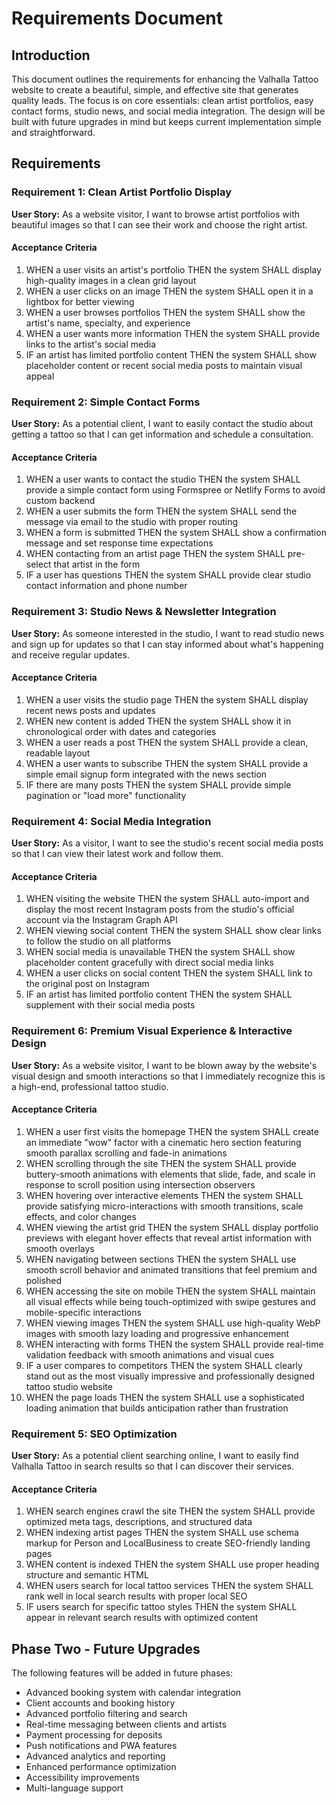 # Requirements Document

## Introduction

This document outlines the requirements for enhancing the Valhalla Tattoo website to create a beautiful, simple, and effective site that generates quality leads. The focus is on core essentials: clean artist portfolios, easy contact forms, studio news, and social media integration. The design will be built with future upgrades in mind but keeps current implementation simple and straightforward.

## Requirements

### Requirement 1: Clean Artist Portfolio Display

**User Story:** As a website visitor, I want to browse artist portfolios with beautiful images so that I can see their work and choose the right artist.

#### Acceptance Criteria

1. WHEN a user visits an artist's portfolio THEN the system SHALL display high-quality images in a clean grid layout
2. WHEN a user clicks on an image THEN the system SHALL open it in a lightbox for better viewing
3. WHEN a user browses portfolios THEN the system SHALL show the artist's name, specialty, and experience
4. WHEN a user wants more information THEN the system SHALL provide links to the artist's social media
5. IF an artist has limited portfolio content THEN the system SHALL show placeholder content or recent social media posts to maintain visual appeal

### Requirement 2: Simple Contact Forms

**User Story:** As a potential client, I want to easily contact the studio about getting a tattoo so that I can get information and schedule a consultation.

#### Acceptance Criteria

1. WHEN a user wants to contact the studio THEN the system SHALL provide a simple contact form using Formspree or Netlify Forms to avoid custom backend
2. WHEN a user submits the form THEN the system SHALL send the message via email to the studio with proper routing
3. WHEN a form is submitted THEN the system SHALL show a confirmation message and set response time expectations
4. WHEN contacting from an artist page THEN the system SHALL pre-select that artist in the form
5. IF a user has questions THEN the system SHALL provide clear studio contact information and phone number

### Requirement 3: Studio News & Newsletter Integration

**User Story:** As someone interested in the studio, I want to read studio news and sign up for updates so that I can stay informed about what's happening and receive regular updates.

#### Acceptance Criteria

1. WHEN a user visits the studio page THEN the system SHALL display recent news posts and updates
2. WHEN new content is added THEN the system SHALL show it in chronological order with dates and categories
3. WHEN a user reads a post THEN the system SHALL provide a clean, readable layout
4. WHEN a user wants to subscribe THEN the system SHALL provide a simple email signup form integrated with the news section
5. IF there are many posts THEN the system SHALL provide simple pagination or "load more" functionality

### Requirement 4: Social Media Integration

**User Story:** As a visitor, I want to see the studio's recent social media posts so that I can view their latest work and follow them.

#### Acceptance Criteria

1. WHEN visiting the website THEN the system SHALL auto-import and display the most recent Instagram posts from the studio's official account via the Instagram Graph API
2. WHEN viewing social content THEN the system SHALL show clear links to follow the studio on all platforms
3. WHEN social media is unavailable THEN the system SHALL show placeholder content gracefully with direct social media links
4. WHEN a user clicks on social content THEN the system SHALL link to the original post on Instagram
5. IF an artist has limited portfolio content THEN the system SHALL supplement with their social media posts

### Requirement 6: Premium Visual Experience & Interactive Design

**User Story:** As a website visitor, I want to be blown away by the website's visual design and smooth interactions so that I immediately recognize this is a high-end, professional tattoo studio.

#### Acceptance Criteria

1. WHEN a user first visits the homepage THEN the system SHALL create an immediate "wow" factor with a cinematic hero section featuring smooth parallax scrolling and fade-in animations
2. WHEN scrolling through the site THEN the system SHALL provide buttery-smooth animations with elements that slide, fade, and scale in response to scroll position using intersection observers
3. WHEN hovering over interactive elements THEN the system SHALL provide satisfying micro-interactions with smooth transitions, scale effects, and color changes
4. WHEN viewing the artist grid THEN the system SHALL display portfolio previews with elegant hover effects that reveal artist information with smooth overlays
5. WHEN navigating between sections THEN the system SHALL use smooth scroll behavior and animated transitions that feel premium and polished
6. WHEN accessing the site on mobile THEN the system SHALL maintain all visual effects while being touch-optimized with swipe gestures and mobile-specific interactions
7. WHEN viewing images THEN the system SHALL use high-quality WebP images with smooth lazy loading and progressive enhancement
8. WHEN interacting with forms THEN the system SHALL provide real-time validation feedback with smooth animations and visual cues
9. IF a user compares to competitors THEN the system SHALL clearly stand out as the most visually impressive and professionally designed tattoo studio website
10. WHEN the page loads THEN the system SHALL use a sophisticated loading animation that builds anticipation rather than frustration

### Requirement 5: SEO Optimization

**User Story:** As a potential client searching online, I want to easily find Valhalla Tattoo in search results so that I can discover their services.

#### Acceptance Criteria

1. WHEN search engines crawl the site THEN the system SHALL provide optimized meta tags, descriptions, and structured data
2. WHEN indexing artist pages THEN the system SHALL use schema markup for Person and LocalBusiness to create SEO-friendly landing pages
3. WHEN content is indexed THEN the system SHALL use proper heading structure and semantic HTML
4. WHEN users search for local tattoo services THEN the system SHALL rank well in local search results with proper local SEO
5. IF users search for specific tattoo styles THEN the system SHALL appear in relevant search results with optimized content

## Phase Two - Future Upgrades

The following features will be added in future phases:
- Advanced booking system with calendar integration
- Client accounts and booking history
- Advanced portfolio filtering and search
- Real-time messaging between clients and artists
- Payment processing for deposits
- Push notifications and PWA features
- Advanced analytics and reporting
- Enhanced performance optimization
- Accessibility improvements
- Multi-language support